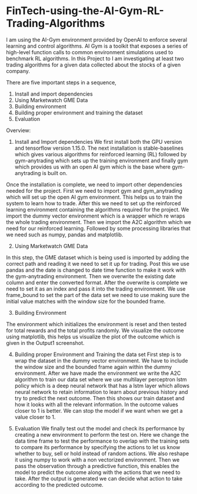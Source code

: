 # FinTech-using-the-AI-Gym-RL-Trading-Algorithms

I am using the AI-Gym environment provided by OpenAI to enforce several learning and control algorithms. AI Gym is a toolkit that exposes a series of high-level function calls to common environment simulations used to benchmark RL algorithms. In this Project to I am investigating at least two trading algorithms for a given data collected about the stocks of a given company.

There are five important steps in a sequence,
1. Install and import dependencies
2. Using Marketwatch GME Data
3. Building environment
4. Building proper environment and training the dataset
5. Evaluation

Overview:

1. Install and Import dependencies
We first install both the GPU version and tensorflow version 1.15.0. The next
installation is stable-baselines which gives various algorithms for reinforced
learning (RL) followed by gym-anytrading which sets up the training environment
and finally gym which provides us with an open AI gym which is the base where
gym-anytrading is built on.

Once the installation is complete, we need to import other dependencies needed for
the project. First we need to import gym and gym_anytrading which will set up the
open AI gym environment. This helps us to train the system to learn how to trade.
After this we need to set up the reinforced learning environment containing the
algorithms required for the project. We import the dummy vector environment
which is a wrapper which re wraps the whole trading environment. Then we import
the A2C algorithm which we need for our reinforced learning. Followed by some
processing libraries that we need such as numpy, pandas and matplotlib.

2. Using Marketwatch GME Data

In this step, the GME dataset which is being used is imported by adding the correct
path and reading it we need to set it up for trading. Post this we use pandas and the
date is changed to date time function to make it work with the gym-anytrading
environment. Then we overwrite the existing date column and enter the converted
format. After the overwrite is complete we need to set it as an index and pass it into
the trading environment. We use frame_bound to set the part of the data set we
need to use making sure the initial value matches with the window size for the
bounded frame.

3. Building Environment

The environment which initializes the environment is reset and then tested for total
rewards and the total profits randomly. We visualize the outcome using matplotlib,
this helps us visualize the plot of the outcome which is given in the Output1
screenshot.

4. Building proper Environment and Training the data set
First step is to wrap the dataset in the dummy vector environment. We have to
include the window size and the bounded frame again within the dummy
environment.
After we have made the environment we write the A2C algorithm to train our data
set where we use multilayer perceptron lstm policy which is a deep neural network
that has a lstm layer which allows neural network to retain information to learn
about previous history and try to predict the next outcome. Then this shows our
train dataset and how it looks with all the relevant information. In the outcome
values closer to 1 is better. We can stop the model if we want when we get a value
closer to 1.

5. Evaluation
We finally test out the model and check its performance by creating a new
environment to perform the test on. Here we change the data time frame to test the
performance to overlap with the training sets to compare its performance by
specifying the actions to let us know whether to buy, sell or hold instead of random
actions. We also reshape it using numpy to work with a non vectorized
environment. Then we pass the observation through a predictive function, this
enables the model to predict the outcome along with the actions that we need to
take.
After the output is generated we can decide what action to take according to the
predicted outcome.

